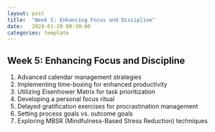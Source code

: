 ```yaml
---
layout: post
title:  "Week 5: Enhancing Focus and Discipline"
date:   2024-01-29 00:30:00
categories: template
---
```


## Week 5: Enhancing Focus and Discipline
1. Advanced calendar management strategies
2. Implementing time-boxing for enhanced productivity
3. Utilizing Eisenhower Matrix for task prioritization
4. Developing a personal focus ritual
5. Delayed gratification exercises for procrastination management
6. Setting process goals vs. outcome goals
7. Exploring MBSR (Mindfulness-Based Stress Reduction) techniques
